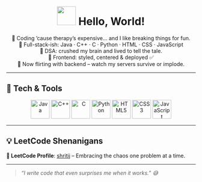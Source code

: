 <h1 align="center"> <img src="https://media.giphy.com/media/hvRJCLFzcasrR4ia7z/giphy.gif" width="50"/> Hello, World!</h1>

<p align="center">
  💸 Coding ’cause therapy’s expensive… and I like breaking things for fun.<br/>
  🎯 Full-stack-ish: Java · C++ · C · Python · HTML · CSS · JavaScript<br/>
  🧠 DSA: crushed my brain and lived to tell the tale.<br/>
  🎨 Frontend: styled, centered & deployed ✅<br/>
  🚀 Now flirting with backend – watch my servers survive or implode.
</p>

---

## 🎉 Tech & Tools

<p align="center">
  <img src="https://cdn.jsdelivr.net/gh/devicons/devicon/icons/java/java-original.svg" width="50" title="Java" />
  <img src="https://cdn.jsdelivr.net/gh/devicons/devicon/icons/cplusplus/cplusplus-original.svg" width="50" title="C++" />
  <img src="https://cdn.jsdelivr.net/gh/devicons/devicon/icons/c/c-original.svg" width="50" title="C" />
  <img src="https://cdn.jsdelivr.net/gh/devicons/devicon/icons/python/python-original.svg" width="50" title="Python" />
  <img src="https://cdn.jsdelivr.net/gh/devicons/devicon/icons/html5/html5-original.svg" width="50" title="HTML5" />
  <img src="https://cdn.jsdelivr.net/gh/devicons/devicon/icons/css3/css3-original.svg" width="50" title="CSS3" />
  <img src="https://cdn.jsdelivr.net/gh/devicons/devicon/icons/javascript/javascript-original.svg" width="50" title="JavaScript" />
</p>

---

## 💡 LeetCode Shenanigans

**🔗 LeetCode Profile**: [shritij](https://leetcode.com/shritij/) – Embracing the chaos one problem at a time.

---

> *“I write code that even surprises me when it works.” 😅* 
